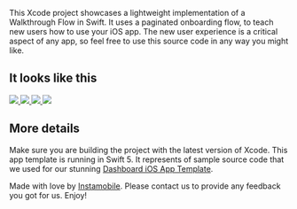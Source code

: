 This Xcode project showcases a lightweight implementation of a Walkthrough Flow in Swift. It uses a paginated onboarding flow, to teach new users how to use your iOS app. The new user experience is a critical aspect of any app, so feel free to use this source code in any way you might like.

<h2>It looks like this</h2>

<a href="https://www.iosapptemplates.com/templates/dashboard-ios-app-template-swift-code-iphone">
	<img src="https://www.iosapptemplates.com/wp-content/uploads/2018/08/Screen-Shot-2018-08-16-at-8.57.31-PM.png" />
</a>
<a href="https://www.iosapptemplates.com/templates/dashboard-ios-app-template-swift-code-iphone">
	<img src="https://www.iosapptemplates.com/wp-content/uploads/2018/08/Screen-Shot-2018-08-16-at-8.58.09-PM.png" />
</a>
<a href="https://www.iosapptemplates.com/templates/dashboard-ios-app-template-swift-code-iphone">
	<img src="https://www.iosapptemplates.com/wp-content/uploads/2018/08/Screen-Shot-2018-08-16-at-8.57.55-PM.png" />
</a>
<a href="https://www.iosapptemplates.com/templates/dashboard-ios-app-template-swift-code-iphone">
	<img src="https://www.iosapptemplates.com/wp-content/uploads/2018/08/Screen-Shot-2018-08-16-at-8.58.26-PM.png" />
</a>

<h2> More details</h2>

<p>
	Make sure you are building the project with the latest version of Xcode. This app template is running in Swift 5. It represents of sample source code that we used for our stunning <a href="https://www.iosapptemplates.com/templates/dashboard-ios-app-template-swift-code-iphone">Dashboard iOS App Template</a>.
</p>
<p>
Made with love by <a href="http://instamobile.io/">Instamobile</a>. Please contact us to provide any feedback you got for us. Enjoy!
</p>